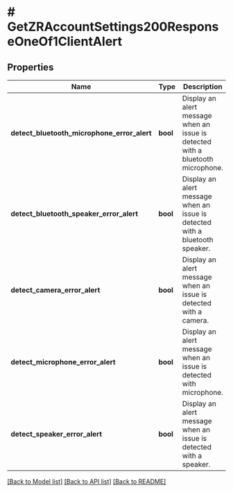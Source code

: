 # # GetZRAccountSettings200ResponseOneOf1ClientAlert

## Properties

Name | Type | Description | Notes
------------ | ------------- | ------------- | -------------
**detect_bluetooth_microphone_error_alert** | **bool** | Display an alert message when an issue is detected with a bluetooth microphone. | [optional]
**detect_bluetooth_speaker_error_alert** | **bool** | Display an alert message when an issue is detected with a bluetooth speaker. | [optional]
**detect_camera_error_alert** | **bool** | Display an alert message when an issue is detected with a camera. | [optional]
**detect_microphone_error_alert** | **bool** | Display an alert message when an issue is detected with microphone. | [optional]
**detect_speaker_error_alert** | **bool** | Display an alert message when an issue is detected with a speaker. | [optional]

[[Back to Model list]](../../README.md#models) [[Back to API list]](../../README.md#endpoints) [[Back to README]](../../README.md)

